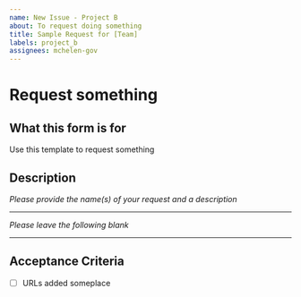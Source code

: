 ```yaml
---
name: New Issue - Project B
about: To request doing something
title: Sample Request for [Team]
labels: project_b
assignees: mchelen-gov
---
```


# Request something

## What this form is for
Use this template to request something

## Description
*Please provide the name(s) of your request and a description*

---

*Please leave the following blank*

---


## Acceptance Criteria
- [ ] URLs added someplace
